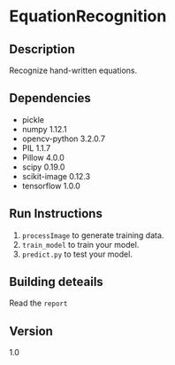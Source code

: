 # EquationRecognition

## Description
Recognize hand-written equations.

## Dependencies
- pickle	
- numpy	1.12.1
- opencv-python	3.2.0.7
- PIL	1.1.7
- Pillow	4.0.0
- scipy	0.19.0
- scikit-image	0.12.3
- tensorflow	1.0.0

## Run Instructions
1. `processImage` to generate training data.  
2. `train_model` to train your model.
3. `predict.py` to test your model.  

## Building deteails
Read the `report`

## Version
1.0
